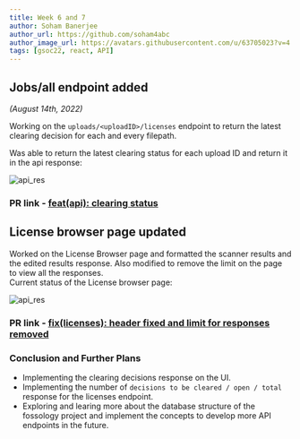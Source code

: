 ```yaml
---
title: Week 6 and 7
author: Soham Banerjee
author_url: https://github.com/soham4abc
author_image_url: https://avatars.githubusercontent.com/u/63705023?v=4
tags: [gsoc22, react, API]
---
```


<!--
SPDX-License-Identifier: CC-BY-SA-4.0

SPDX-FileCopyrightText: 2022 Soham Banerjee <sohambanerjee4abc@hotmail.com>
-->

## Jobs/all endpoint added

_(August 14th, 2022)_

Working on the `uploads/<uploadID>/licenses` endpoint to return the latest clearing decision for each and every filepath.

Was able to return the latest clearing status for each upload ID and return it in the api response:

![api_res](/img/reactUI/api_clearing_decision.jpeg)

### PR link - [feat(api): clearing status](https://github.com/fossology/fossology/pull/2288)

## License browser page updated

Worked on the License Browser page and formatted the scanner results and the edited results response. Also modified to remove the limit on the page to view all the responses.<br/>
Current status of the License browser page:

![api_res](/img/reactUI/licenses_edited.jpeg)

### PR link - [fix(licenses): header fixed and limit for responses removed](https://github.com/fossology/FOSSologyUI/pull/246)

<!--truncate-->

### Conclusion and Further Plans

- Implementing the clearing decisions response on the UI.
- Implementing the number of `decisions to be cleared / open / total` response for the licenses endpoint.
- Exploring and learing more about the database structure of the fossology project and implement the concepts to develop more API endpoints in the future.
